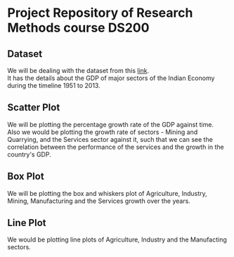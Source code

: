 # Project Repository of Research Methods course DS200

## Dataset  

We will be dealing with the dataset from this [link](https://data.gov.in/catalog/gdp-india-and-major-sectors-economy-share-each-sector-gdp-and-growth-rate-gdp-and-other?filters%5Bfield_catalog_reference%5D=88141&format=json&offset=0&limit=6&sort%5Bcreated%5D=desc).  
It has the details about the GDP of major sectors of the Indian Economy during the timeline 1951 to 2013.  

## Scatter Plot  

We will be plotting the percentage growth rate of the GDP against time.  
Also we would be plotting the growth rate of sectors - Mining and Quarrying, and the Services sector against it, such that we can see the correlation between the performance of the services and the growth in the country's GDP.  

## Box Plot  

We will be plotting the box and whiskers plot of Agriculture, Industry, Mining, Manufacturing and the Services growth over the years.  

## Line Plot  


We would be plotting line plots of Agriculture, Industry and the Manufacting sectors.